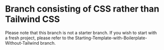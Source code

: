 # Branch consisting of CSS rather than Tailwind CSS

Please note that this branch is not a starter branch. If you wish to start with a fresh project, please refer to the Starting-Template-with-Boilerplate-Without-Tailwind branch.
